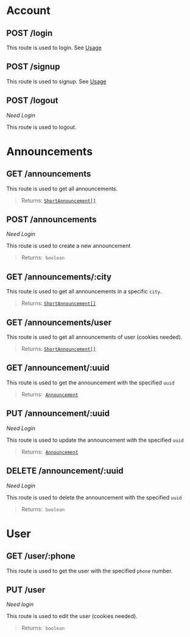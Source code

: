 # Account

## POST /login
This route is used to login. See [Usage](usage#logging-in)

## POST /signup
This route is used to signup. See [Usage](usage#signin-up)

## POST /logout
_Need Login_

This route is used to logout.

# Announcements

## GET /announcements
This route is used to get all announcements.
> Returns: [`ShortAnnouncement[]`](types#announcement)

## POST /announcements
_Need Login_

This route is used to create a new announcement
> Returns:  `boolean`

## GET /announcements/:city
This route is used to get all announcements in a specific `city`.
> Returns: [`ShortAnnouncement[]`](types#announcement)

## GET /announcements/user
This route is used to get all announcements of user (cookies needed).
> Returns: [`ShortAnnouncement[]`](types#announcement)

## GET /announcement/:uuid
This route is used to get the announcement with the specified `uuid`
> Returns:  [`Announcement`](types#announcement)

## PUT /announcement/:uuid
_Need Login_

This route is used to update the announcement with the specified `uuid`
> Returns:  [`Announcement`](types#announcement)

## DELETE /announcement/:uuid
_Need Login_

This route is used to delete the announcement with the specified `uuid`
> Returns:  `boolean`

# User

## GET /user/:phone
This route is used to get the user with the specified `phone` number.

## PUT /user
_Need login_

This route is used to edit the user (cookies needed).
> Returns:  `boolean`
